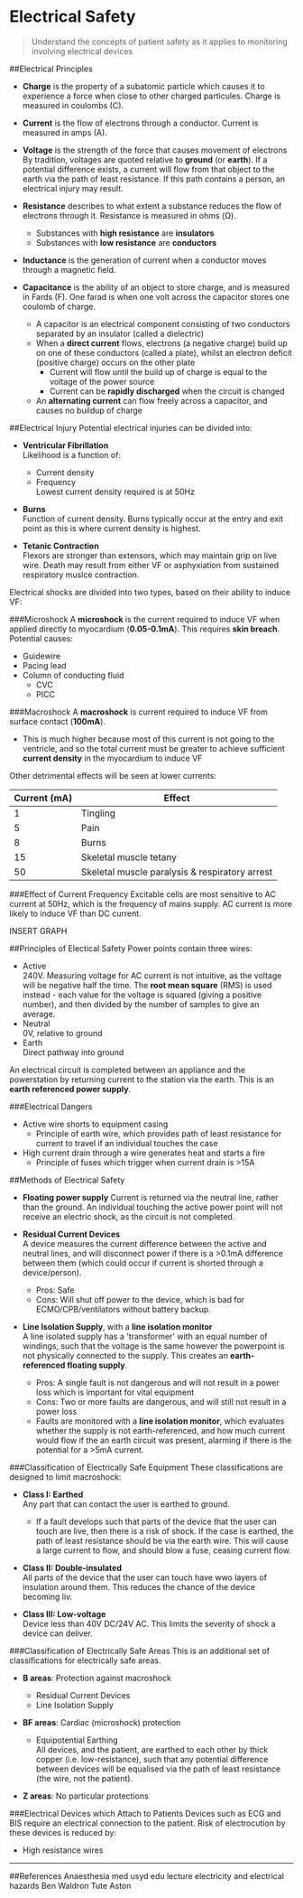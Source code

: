 # Electrical Safety

> Understand the concepts of patient safety as it applies to monitoring involving electrical devices

##Electrical Principles
* **Charge** is the property of a subatomic particle which causes it to experience a force when close to other charged particules. Charge is measured in coulombs (C).

* **Current** is the flow of electrons through a conductor. Current is measured in amps (A).

* **Voltage** is the strength of the force that causes movement of electrons  
By tradition, voltages are quoted relative to **ground** (or **earth**). If a potential difference exists, a current will flow from that object to the earth via the path of least resistance. If this path contains a person, an electrical injury may result.


* **Resistance** describes to what extent a substance reduces the flow of electrons through it. Resistance is measured in ohms (Ω).
    * Substances with **high resistance** are **insulators**
    * Substances with **low resistance** are **conductors**


* **Inductance** is the generation of current when a conductor moves through a magnetic field.


* **Capacitance** is the ability of an object to store charge, and is measured in Fards (F). One farad is when one volt across the capacitor stores one coulomb of charge.
    * A capacitor is an electrical component consisting of two conductors separated by an insulator (called a dielectric)
    * When a **direct current** flows, electrons (a negative charge) build up on one of these conductors (called a plate), whilst an electron deficit (positive charge) occurs on the other plate
        * Current will flow until the build up of charge is equal to the voltage of the power source
        * Current can be **rapidly discharged** when the circuit is changed
    * An **alternating current** can flow freely across a capacitor, and causes no buildup of charge

##Electrical Injury
Potential electrical injuries can be divided into:
* **Ventricular Fibrillation**  
Likelihood is a function of:
    * Current density
    * Frequency  
    Lowest current density required is at 50Hz

* **Burns**  
Function of current density. Burns typically occur at the entry and exit point as this is where current density is highest.

* **Tetanic Contraction**  
Flexors are stronger than extensors, which may maintain grip on live wire. Death may result from either VF or asphyxiation from sustained respiratory muslce contraction.

Electrical shocks are divided into two types, based on their ability to induce VF:

###Microshock
A **microshock** is the current required to induce VF when applied directly to myocardium (**0.05-0.1mA**). This requires **skin breach**. Potential causes:
* Guidewire
* Pacing lead
* Column of conducting fluid
    * CVC
    * PICC

###Macroshock
A **macroshock** is current required to induce VF from surface contact (**100mA**).
* This is much higher because most of this current is not going to the ventricle, and so the total current must be greater to achieve sufficient **current density** in the myocardium to induce VF

Other detrimental effects will be seen at lower currents:

|Current (mA)|Effect|
|--|--|
|1|Tingling|
|5|Pain|
|8|Burns|
|15|Skeletal muscle tetany|
|50|Skeletal muscle paralysis & respiratory arrest|

###Effect of Current Frequency
Excitable cells are most sensitive to AC current at 50Hz, which is the frequency of mains supply. AC current is more likely to induce VF than DC current.

INSERT GRAPH
 
##Principles of Electical Safety
Power points contain three wires:
* Active  
240V. Measuring voltage for AC current is not intuitive, as the voltage will be negative half the time. The **root mean square** (RMS) is used instead - each value for the voltage is squared (giving a positive number), and then divided by the number of samples to give an average.
* Neutral  
0V, relative to ground
* Earth  
Direct pathway into ground

An electrical circuit is completed between an appliance and the powerstation by returning current to the station via the earth. This is an **earth referenced power supply**.

###Electrical Dangers
* Active wire shorts to equipment casing
    * Principle of earth wire, which provides path of least resistance for current to travel if an individual touches the case
* High current drain through a wire generates heat and starts a fire  
    * Principle of fuses which trigger when current drain is >15A

##Methods of Electrical Safety
* **Floating power supply**
Current is returned via the neutral line, rather than the ground. An individual touching the active power point will not receive an electric shock, as the circuit is not completed.

* **Residual Current Devices**  
A device measures the current difference between the active and neutral lines, and will disconnect power if there is a >0.1mA difference between them (which could occur if current is shorted through a device/person).
    * Pros: Safe
    * Cons: Will shut off power to the device, which is bad for ECMO/CPB/ventilators without battery backup.

* **Line Isolation Supply**, with a **line isolation monitor**  
A line isolated supply has a 'transformer' with an equal number of windings, such that the voltage is the same however the powerpoint is not physically connected to the supply. This creates an **earth-referenced floating supply**.
    * Pros: A single fault is not dangerous and will not result in a power loss which is important for vital equipment
    * Cons: Two or more faults are dangerous, and will still not result in a power loss
    * Faults are monitored with a **line isolation monitor**, which evaluates whether the supply is not earth-referenced, and how much current would flow if the an earth circuit was present, alarming if there is the potential for a >5mA current.

###Classification of Electrically Safe Equipment
These classifications are designed to limit macroshock:
* **Class I: Earthed**  
Any part that can contact the user is earthed to ground.
    * If a fault develops such that parts of the device that the user can touch are live, then there is a risk of shock. If the case is earthed, the path of least resistance should be via the earth wire. This will cause a large current to flow, and should blow a fuse, ceasing current flow.

* **Class II: Double-insulated**  
All parts of the device that the user can touch have wwo layers of insulation around them. This reduces the chance of the device becoming liv.

* **Class III: Low-voltage**  
Device less than 40V DC/24V AC. This limits the severity of shock a device can deliver.


###Classification of Electrically Safe Areas
This is an additional set of classifications for electrically safe areas.
* **B areas**: Protection against macroshock
    * Residual Current Devices
    * Line Isolation Supply


* **BF areas**: Cardiac (microshock) protection
    * Equipotential Earthing  
    All devices, and the patient, are earthed to each other by thick copper (i.e. low-resistance), such that any potential difference between devices will be equalised via the path of least resistance (the wire, not the patient).


* **Z areas**: No particular protections



###Electrical Devices which Attach to Patients
Devices such as ECG and BIS require an electrical connection to the patient. Risk of electrocution by these devices is reduced by:
* High resistance wires


---
##References
Anaesthesia med usyd edu lecture electricity and electrical hazards
Ben Waldron Tute
Aston